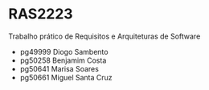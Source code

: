 # RAS2223
Trabalho prático de Requisitos e Arquiteturas de Software

- pg49999 Diogo Sambento
- pg50258 Benjamim Costa
- pg50641 Marisa Soares
- pg50661 Miguel Santa Cruz
